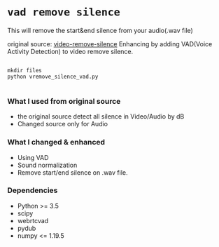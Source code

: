 # `vad remove silence`

This will remove the start&end silence from your audio(.wav file)

original source: [video-remove-silence](https://github.com/excitoon/video-remove-silence)
Enhancing by adding VAD(Voice Activity Detection) to video remove silence.

<pre>
<code>
mkdir files
python vremove_silence_vad.py
</code>
</pre>

### What I used from original source
* the original source detect all silence in Video/Audio by dB
* Changed source only for Audio

### What I changed & enhanced
* Using VAD
* Sound normalization
* Remove start/end silence on .wav file.

### Dependencies

- Python >= 3.5
- scipy
- webrtcvad
- pydub
- numpy <= 1.19.5

